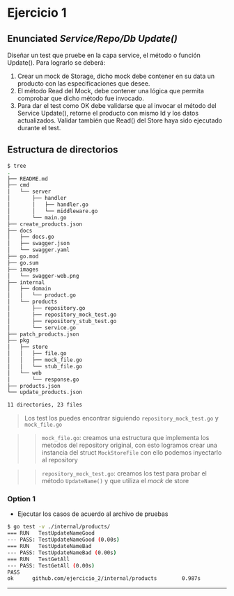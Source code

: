 # Ejercicio 1

## Enunciated *_Service/Repo/Db Update()_*

Diseñar un test que pruebe en la capa service, el método o función Update(). Para lograrlo se deberá:

1. Crear un mock de Storage, dicho mock debe contener en su data un producto con las especificaciones que desee.
2. El método Read del Mock, debe contener una lógica que permita comprobar que dicho método fue invocado. 
3. Para dar el test como OK debe validarse que al invocar el método del Service Update(),  retorne el producto con mismo Id y los datos actualizados. Validar también que  Read() del Store haya sido ejecutado durante el test. 


## Estructura de directorios

```bash
$ tree
.
├── README.md
├── cmd
│   └── server
│       ├── handler
│       │   ├── handler.go
│       │   └── middleware.go
│       └── main.go
├── create_products.json
├── docs
│   ├── docs.go
│   ├── swagger.json
│   └── swagger.yaml
├── go.mod
├── go.sum
├── images
│   └── swagger-web.png
├── internal
│   ├── domain
│   │   └── product.go
│   └── products
│       ├── repository.go
│       ├── repository_mock_test.go
│       ├── repository_stub_test.go
│       └── service.go
├── patch_products.json
├── pkg
│   ├── store
│   │   ├── file.go
│   │   ├── mock_file.go
│   │   └── stub_file.go
│   └── web
│       └── response.go
├── products.json
└── update_products.json

11 directories, 23 files
```

> Los test los puedes encontrar siguiendo `repository_mock_test.go` y `mock_file.go`

>> `mock_file.go`: creamos una estructura que implementa los metodos del repository original, con esto logramos crear una instancia del struct `MockStoreFile` con ello podemos inyectarlo al repository

>> `repository_mock_test.go`: creamos los test para probar el método `UpdateName()` y que utiliza el *mock* de store

### Option 1

- Ejecutar los casos de acuerdo al archivo de pruebas

```bash
$ go test -v ./internal/products/
=== RUN   TestUpdateNameGood
--- PASS: TestUpdateNameGood (0.00s)
=== RUN   TestUpdateNameBad
--- PASS: TestUpdateNameBad (0.00s)
=== RUN   TestGetAll
--- PASS: TestGetAll (0.00s)
PASS
ok      github.com/ejercicio_2/internal/products        0.987s
```

---


